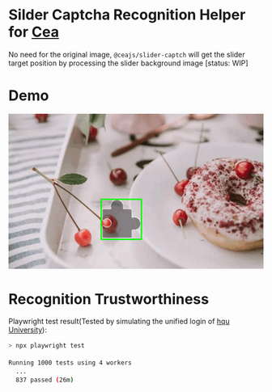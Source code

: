 # Silder Captcha Recognition Helper for [Cea][cea]

No need for the original image, `@ceajs/slider-captch` will get the slider target position by processing the slider background image [status: WIP]

# Demo

![demo gif](./demo.gif)

# Recognition Trustworthiness

Playwright test result(Tested by simulating the unified login of [hqu University][hqu]):

```bash
> npx playwright test

Running 1000 tests using 4 workers
  ...
  837 passed (26m)
```

[cea]: https://github.com/ceajs/cea/issues/25
[hqu]: https://hqu.campusphere.net/portal/login
